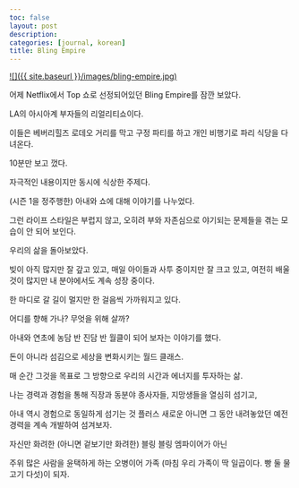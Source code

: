 ```yaml
---
toc: false
layout: post
description: 
categories: [journal, korean]
title: Bling Empire
---
```


[![]({{ site.baseurl }}/images/bling-empire.jpg)](https://en.wikipedia.org/wiki/Bling_Empire)

어제 Netflix에서 Top 쇼로 선정되어있던 Bling Empire를 잠깐 보았다.

LA의 아시아계 부자들의 리얼리티쇼이다. 

이들은 베버리힐즈 로데오 거리를 막고 구정 파티를 하고 개인 비행기로 파리 식당을 다녀온다.

10분만 보고 껐다.

자극적인 내용이지만 동시에 식상한 주제다.

(시즌 1을 정주행한) 아내와 쇼에 대해 이야기를 나누었다. 

그런 라이프 스타일은 부럽지 않고, 오히려 부와 자존심으로 야기되는 문제들을 겪는 모습이 안 되어 보인다.

우리의 삶을 돌아보았다.

빚이 아직 많지만 잘 갚고 있고, 매일 아이들과 사투 중이지만 잘 크고 있고, 여전히 배울 것이 많지만 내 분야에서도 계속 성장 중이다.

한 마디로 갈 길이 멀지만 한 걸음씩 가까워지고 있다. 

어디를 향해 가나? 무엇을 위해 살까?

아내와 연초에 농담 반 진담 반 월클이 되어 보자는 이야기를 했다.

돈이 아니라 섬김으로 세상을 변화시키는 월드 클래스.

매 순간 그것을 목표로 그 방향으로 우리의 시간과 에너지를 투자하는 삶.

나는 경력과 경험을 통해 직장과 동분야 종사자들, 지망생들을 열심히 섬기고,

아내 역시 경험으로 동일하게 섬기는 것 플러스 새로운 아니면 그 동안 내려놓았던 예전 경력을 계속 개발하여 섬겨보자. 

자신만 화려한 (아니면 겉보기만 화려한) 블링 블링 엠파이어가 아닌

주위 많은 사람을 윤택하게 하는 오병이어 가족 (마침 우리 가족이 딱 일곱이다. 빵 둘 물고기 다섯)이 되자.
